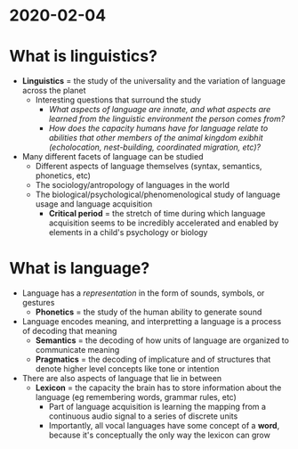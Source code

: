 # 2020-02-04

# What is linguistics?
- **Linguistics** = the study of the universality and the variation of language
  across the planet
    * Interesting questions that surround the study
        + *What aspects of language are innate, and what aspects are learned from
        the linguistic environment the person comes from?*
        + *How does the capacity humans have for language relate to abilities
        that other members of the animal kingdom exibhit (echolocation,
        nest-building, coordinated migration, etc)?*
- Many different facets of language can be studied
    * Different aspects of language themselves (syntax, semantics, phonetics, etc)
    * The sociology/antropology of languages in the world
    * The biological/psychological/phenomenological study of language usage
    and language acquisition
        + **Critical period** = the stretch of time during which language
        acquisition seems to be incredibly accelerated and enabled by elements
        in a child's psychology or biology

# What is language?
- Language has a *representation* in the form of sounds, symbols, or gestures
    * **Phonetics** = the study of the human ability to generate sound
- Language encodes meaning, and interpretting a language is a process of
  decoding that meaning
    * **Semantics** = the decoding of how units of language are organized to
    communicate meaning
    * **Pragmatics** = the decoding of implicature and of structures that denote
    higher level concepts like tone or intention
- There are also aspects of language that lie in between
    * **Lexicon** = the capacity the brain has to store information about the
    language (eg remembering words, grammar rules, etc)
        + Part of language acquisition is learning the mapping from a continuous
        audio signal to a series of discrete units
        + Importantly, all vocal languages have some concept of a **word**,
        because it's conceptually the only way the lexicon can grow
